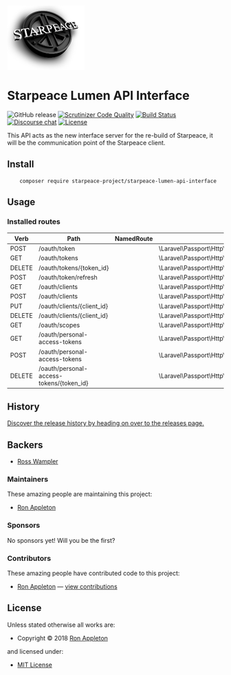 <!-- LOGO/ -->
<img src="starpeace-logo.png" width="180px" height="150px">
<!-- /LOGO -->

<!-- TITLE/ -->

<h1>Starpeace Lumen API Interface</h1>

<!-- /TITLE -->


<!-- BADGES/ -->
![GitHub release](https://img.shields.io/badge/Release-v0.0.1-brightgreen.svg) [![Scrutinizer Code Quality](https://scrutinizer-ci.com/g/starpeace-project/starpeace-lumen-api-interface/badges/quality-score.png?b=master)](https://scrutinizer-ci.com/g/starpeace-project/starpeace-lumen-api-interface/) [![Build Status](https://travis-ci.org/starpeace-project/starpeace-lumen-api-interface.svg?branch=master)](https://travis-ci.org/starpeace-project/starpeace-lumen-api-interface) [![Discourse chat](https://img.shields.io/badge/Discourse-Chat-blue.svg)](https://discord.gg/TF9Bmsj)
[![License](https://poser.pugx.org/laravel/lumen-framework/license.svg)](https://packagist.org/packages/laravel/lumen-framework)  
<!-- /BADGES -->


<!-- DESCRIPTION/ -->

This API acts as the new interface server for the re-build of Starpeace, it will be the communication point of the Starpeace client.

<!-- /DESCRIPTION -->


<!-- INSTALL/ -->

<h2>Install</h2>

        composer require starpeace-project/starpeace-lumen-api-interface

<!-- /INSTALL -->

## Usage

### Installed routes

Verb | Path | NamedRoute | Controller | Action | Middleware
--- | --- | --- | --- | --- | ---
POST   | /oauth/token                             |            | \Laravel\Passport\Http\Controllers\AccessTokenController           | issueToken | -
GET    | /oauth/tokens                            |            | \Laravel\Passport\Http\Controllers\AuthorizedAccessTokenController | forUser    | auth
DELETE | /oauth/tokens/{token_id}                 |            | \Laravel\Passport\Http\Controllers\AuthorizedAccessTokenController | destroy    | auth
POST   | /oauth/token/refresh                     |            | \Laravel\Passport\Http\Controllers\TransientTokenController        | refresh    | auth
GET    | /oauth/clients                           |            | \Laravel\Passport\Http\Controllers\ClientController                | forUser    | auth
POST   | /oauth/clients                           |            | \Laravel\Passport\Http\Controllers\ClientController                | store      | auth
PUT    | /oauth/clients/{client_id}               |            | \Laravel\Passport\Http\Controllers\ClientController                | update     | auth
DELETE | /oauth/clients/{client_id}               |            | \Laravel\Passport\Http\Controllers\ClientController                | destroy    | auth
GET    | /oauth/scopes                            |            | \Laravel\Passport\Http\Controllers\ScopeController                 | all        | auth
GET    | /oauth/personal-access-tokens            |            | \Laravel\Passport\Http\Controllers\PersonalAccessTokenController   | forUser    | auth
POST   | /oauth/personal-access-tokens            |            | \Laravel\Passport\Http\Controllers\PersonalAccessTokenController   | store      | auth
DELETE | /oauth/personal-access-tokens/{token_id} |            | \Laravel\Passport\Http\Controllers\PersonalAccessTokenController   | destroy    | auth


<!-- HISTORY/ -->

<h2>History</h2>

<a href="https://github.com/starpeace-project/starpeace-lumen-api-interface/releases">Discover the release history by heading on over to the releases page.</a>

<!-- /HISTORY -->


<!-- BACKERS/ -->

<h2>Backers</h2>

<ul><li><a href="https://www.linkedin.com/in/rosswampler/">Ross Wampler</a></li></ul>

<h3>Maintainers</h3>

These amazing people are maintaining this project:

<ul><li><a href="https://www.linkedin.com/in/ron-appleton-b3066318/">Ron Appleton</a></li></ul>

<h3>Sponsors</h3>

No sponsors yet! Will you be the first?



<h3>Contributors</h3>

These amazing people have contributed code to this project:
<ul>
<li><a href="https://github.com/ronappleton">Ron Appleton</a> — <a href="https://github.com/starpeace-project/starpeace-lumen-api-interface/commits?author=ronappleton" title="View the GitHub contributions of Ron Appleton on repository starpeace-project/starpeace-lumen-api-interface">view contributions</a></li>
</ul>

<!-- /BACKERS -->


<!-- LICENSE/ -->

<h2>License</h2>

Unless stated otherwise all works are:

<ul><li>Copyright &copy; 2018 <a href="http://www.linkedin.com/in/ron-appleton-b3066318/">Ron Appleton</a></li></ul>

and licensed under:

<ul><li><a href="http://spdx.org/licenses/MIT.html">MIT License</a></li></ul>

<!-- /LICENSE -->
